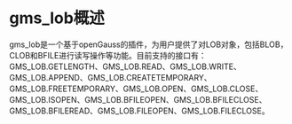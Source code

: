 # gms_lob概述

gms_lob是一个基于openGauss的插件，为用户提供了对LOB对象，包括BLOB，CLOB和BFILE进行读写操作等功能。目前支持的接口有：GMS_LOB.GETLENGTH、GMS_LOB.READ、GMS_LOB.WRITE、GMS_LOB.APPEND、GMS_LOB.CREATETEMPORARY、GMS_LOB.FREETEMPORARY、GMS_LOB.OPEN、GMS_LOB.CLOSE、GMS_LOB.ISOPEN、GMS_LOB.BFILEOPEN、GMS_LOB.BFILECLOSE、GMS_LOB.BFILEREAD、GMS_LOB.FILEOPEN、GMS_LOB.FILECLOSE。